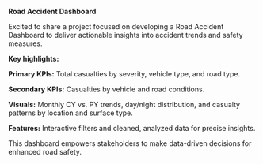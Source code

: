 **Road Accident Dashboard** 

Excited to share a project focused on developing a Road Accident Dashboard to deliver actionable insights into accident trends and safety measures.

**Key highlights:**

**Primary KPIs:** Total casualties by severity, vehicle type, and road type.

**Secondary KPIs:** Casualties by vehicle and road conditions.

**Visuals:** Monthly CY vs. PY trends, day/night distribution, and casualty patterns by location and surface type.

**Features:** Interactive filters and cleaned, analyzed data for precise insights.

This dashboard empowers stakeholders to make data-driven decisions for enhanced road safety.
